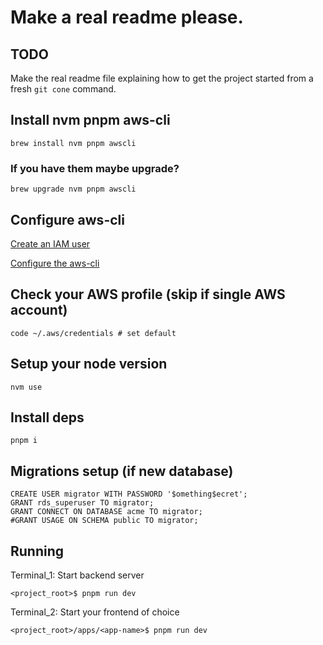 # Make a real readme please.

## TODO

Make the real readme file explaining how to get the project started from a fresh `git cone` command.

## Install nvm pnpm aws-cli

```
brew install nvm pnpm awscli
```

### If you have them maybe upgrade?

```
brew upgrade nvm pnpm awscli
```

## Configure aws-cli

[Create an IAM user](https://sst.dev/chapters/create-an-iam-user.html)

[Configure the aws-cli](https://sst.dev/chapters/configure-the-aws-cli.html#add-your-access-key-to-aws-cli)

## Check your AWS profile (skip if single AWS account)

```
code ~/.aws/credentials # set default
```

## Setup your node version

```
nvm use
```

## Install deps

```
pnpm i
```

## Migrations setup (if new database)

```
CREATE USER migrator WITH PASSWORD '$omething$ecret';
GRANT rds_superuser TO migrator;
GRANT CONNECT ON DATABASE acme TO migrator;
#GRANT USAGE ON SCHEMA public TO migrator;
```

## Running

Terminal_1: Start backend server

```
<project_root>$ pnpm run dev
```

Terminal_2: Start your frontend of choice

```
<project_root>/apps/<app-name>$ pnpm run dev
```
